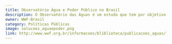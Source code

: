 ```yaml
---
title: Observatório Água e Poder Público no Brasil
description: O Observatório das Águas é um estudo que tem por objetivo monitorar, sistematizar, analisar e disseminar projetos e diretrizes que tramitam no Poder Público Federal, nas instituições financeiras e organismos multilaterais, cujas decisões possam afetar a qualidade ou quantidade de água, a vida das pessoas e o desempenho econômico do país.A publicação informa como se dá o funcionamento do Congresso Nacional, quais são as comissões e sua forma de atuação e enumera os principais Projetos de Lei, Propostas de Emenda Constitucional e Medidas Provisórias diretamente relacionadas aos recursos hídricos.
owner: WWF-Brasil
category: Políticas Públicas
image: solucoes_aguaepoder.png
link: http://www.wwf.org.br/informacoes/bliblioteca/publicacoes_aguas/?3940
---
```

